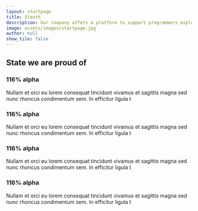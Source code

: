 ```yaml
---
layout: startpage
title: Sleuth
description: Our company offers a platform to support programmers exploring and testing trading strategies involving alternative, unstructured data in combination with AI and ML.
image: assets/images/startpage.jpg
author: null
show_tile: false
---
```


<h2>State we are proud of</h2>

<section class="card-container">
    <div class="card">
        <h3>116% alpha</h3>
        <p>
            Nullam et orci eu lorem consequat tincidunt vivamus et sagittis magna sed nunc rhoncus condimentum sem. In efficitur ligula t
        </p>
    </div>
    <div class="card">
        <h3>116% alpha</h3>
            <p>
                Nullam et orci eu lorem consequat tincidunt vivamus et sagittis magna sed nunc rhoncus condimentum sem. In efficitur ligula t
            </p>
    </div>
    <div class="card">
        <h3>116% alpha</h3>
            <p>
                Nullam et orci eu lorem consequat tincidunt vivamus et sagittis magna sed nunc rhoncus condimentum sem. In efficitur ligula t
            </p>
    </div>
    <div class="card">
        <h3>116% alpha</h3>
            <p>
                Nullam et orci eu lorem consequat tincidunt vivamus et sagittis magna sed nunc rhoncus condimentum sem. In efficitur ligula t
            </p>
    </div>
</section>

